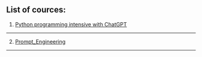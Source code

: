 List of cources:
-----
1) [Python programming intensive with ChatGPT](https://github.com/W1ckedS1ck/ChatGPT_Prompting/tree/main/1.ChatGPT_Prompt)
-----
2) [Prompt_Engineering](https://github.com/W1ckedS1ck/ChatGPT_Prompting/tree/main/2.Prompt_Engineering)
-----
